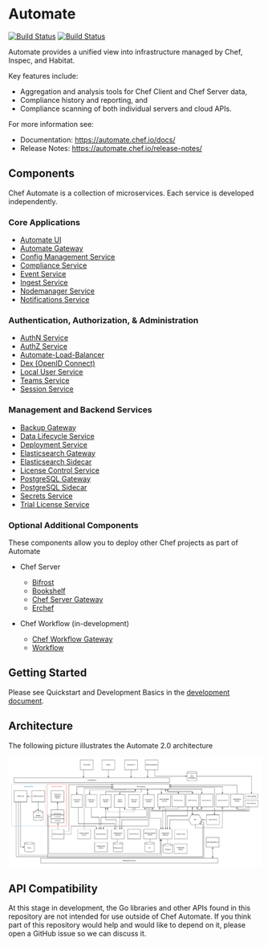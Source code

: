 # Automate

[![Build Status](https://badge.buildkite.com/9c37160ef9872fbdcf42628586fabfbb3048239a99c1f60e3a.svg?branch=master)](https://buildkite.com/chef-oss/chef-automate-master-verify)
[![Build Status](https://badge.buildkite.com/b550988ee153942e2ed1ad2741ab652b6d9efa76992d022cf8.svg?branch=master)](https://buildkite.com/chef/chef-automate-master-verify-private)
    
Automate provides a unified view into infrastructure managed by
Chef, Inspec, and Habitat.

Key features include:

- Aggregation and analysis tools for Chef Client and Chef Server data,
- Compliance history and reporting, and
- Compliance scanning of both individual servers and cloud APIs.

For more information see:

- Documentation: https://automate.chef.io/docs/
- Release Notes: https://automate.chef.io/release-notes/

## Components

Chef Automate is a collection of microservices.  Each service is
developed independently.

### Core Applications

* [Automate UI](components/automate-ui)
* [Automate Gateway](components/automate-gateway)
* [Config Management Service](components/config-mgmt-service)
* [Compliance Service](components/compliance-service)
* [Event Service](components/event-service)
* [Ingest Service](components/ingest-service)
* [Nodemanager Service](components/nodemanager-service)
* [Notifications Service](components/notifications-service)

### Authentication, Authorization, & Administration

* [AuthN Service](components/authn-service)
* [AuthZ Service](components/authz-service)
* [Automate-Load-Balancer](components/automate-load-balancer)
* [Dex (OpenID Connect)](components/automate-dex)
* [Local User Service](components/local-user-service)
* [Teams Service](components/teams-service)
* [Session Service](components/session-service)

### Management and Backend Services

* [Backup Gateway](components/backup-gateway)
* [Data Lifecycle Service](components/data-lifecycle-service)
* [Deployment Service](components/automate-deployment)
* [Elasticsearch Gateway](components/automate-es-gateway)
* [Elasticsearch Sidecar](components/es-sidecar-service)
* [License Control Service](components/license-control-service)
* [PostgreSQL Gateway](components/automate-pg-gateway)
* [PostgreSQL Sidecar](components/pg-sidecar-service)
* [Secrets Service](components/secrets-service)
* [Trial License Service](components/trial-license-service)

### Optional Additional Components

These components allow you to deploy other Chef projects as part of
Automate

* Chef Server
  * [Bifrost](components/automate-cs-oc-bifrost)
  * [Bookshelf](components/automate-cs-bookshelf)
  * [Chef Server Gateway](components/automate-cs-nginx)
  * [Erchef](components/automate-cs-oc-erchef)

* Chef Workflow (in-development)
  * [Chef Workflow Gateway](components/automate-workflow-nginx)
  * [Workflow](components/automate-workflow-server)

## Getting Started

Please see Quickstart and Development Basics in the [development
document](./dev-docs/DEV_ENVIRONMENT.md).

## Architecture

The following picture illustrates the Automate 2.0 architecture

![Automate 2 Architecture](dev-docs/diagrams/a2-architecture.png)

## API Compatibility

At this stage in development, the Go libraries and other APIs found in
this repository are not intended for use outside of Chef Automate. If
you think part of this repository would help and would like to depend
on it, please open a GitHub issue so we can discuss it.
